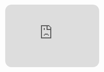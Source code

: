 <iframe src="https://bambadamin-lang.github.io/markazsarmayetemplate/markazsarmayetemplate" width="60%" height="200" style="border:none; border-radius:20px; overflow:hidden;" allowfullscreen> </iframe>
